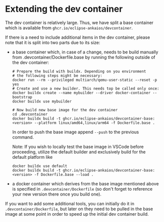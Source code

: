 # Extending the dev container

The dev container is relatively large. Thus, we have split a base container which is available from `ghcr.io/eclipse-ankaios/devcontainer`.

If there is a need to include additional items in the dev container, please note that it is split into two parts due to its size:

* a base container which, in case of a change, needs to be build manually from .devcontainer/Dockerfile.base by running the following outside of the dev container:

    ```shell
    # Prepare the build with buildx. Depending on you environment
    # the following steps might be necessary:
    docker run --rm --privileged multiarch/qemu-user-static --reset -p yes
    # Create and use a new builder. This needs top be called only once:
    docker buildx create --name mybuilder --driver docker-container --bootstrap
    docker buildx use mybuilder

    # Now build new base image for the dev container
    cd .devcontainer
    docker buildx build -t ghcr.io/eclipse-ankaios/devcontainer-base:<version> --platform linux/amd64,linux/arm64 -f Dockerfile.base .
    ```

    In order to push the base image append `--push` to the previous command.

    Note: If you wish to locally test the base image in VSCode before proceeding, utilize the default builder and exclusively build for the default platform like

    ```shell
    docker buildx use default
    docker buildx build -t ghcr.io/eclipse-ankaios/devcontainer-base:<version> -f Dockerfile.base --load .
    ```

* a docker container which derives from the base image mentioned above is specified in `.devcontainer/Dockerfile` (so don't forget to reference your new version there once you build one).

If you want to add some additional tools, you can initially do it in `.devcontainer/Dockerfile`, but later on they need to be pulled in the base image at some point in order to speed up the initial dev container build.
